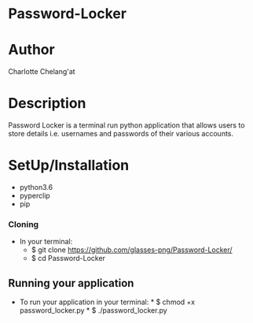 # Password-Locker

# Author
Charlotte Chelang'at

# Description
Password Locker is a terminal run python application that allows users to store details i.e. usernames and passwords of their various accounts.

# SetUp/Installation
* python3.6
* pyperclip
* pip

### Cloning
* In your terminal:
    *  $ git clone https://github.com/glasses-png/Password-Locker/
    *  $ cd Password-Locker

## Running your application
* To run your application in your terminal:
      * $ chmod +x password_locker.py
      * $ ./password_locker.py
